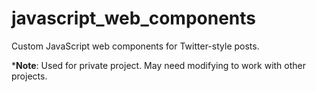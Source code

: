 # javascript_web_components

Custom JavaScript web components for Twitter-style posts.

***Note**: Used for private project. May need modifying to work with other projects.
